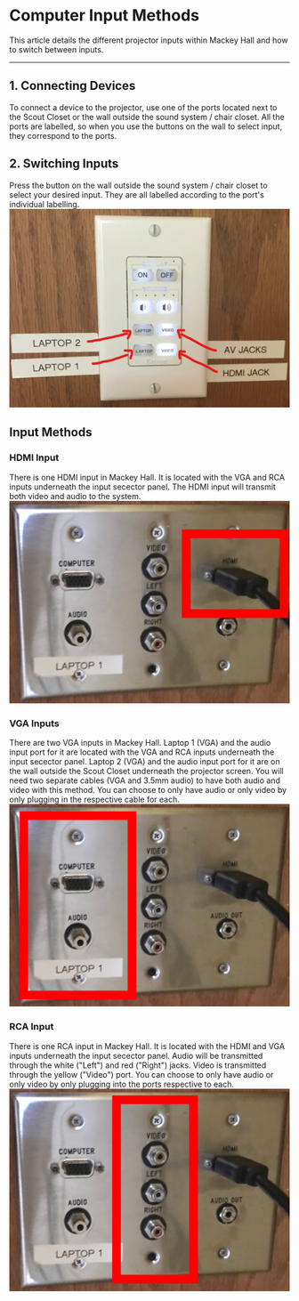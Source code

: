 # Computer Input Methods

This article details the different projector inputs within Mackey Hall and how to switch between inputs.

---

## 1. Connecting Devices
 To connect a device to the projector, use one of the ports located next to the Scout Closet or the wall outside the sound system / chair closet. All the ports are labelled, so when you use the buttons on the wall to select input, they correspond to the ports.

## 2. Switching Inputs
 Press the button on the wall outside the sound system / chair closet to select your desired input. They are all labelled according to the port's individual labelling.
 <br>![Switch Labelling](../../assets/images/video/inputs/Inkedswitch.jpg)

## Input Methods
### HDMI Input
 There is one HDMI input in Mackey Hall. It is located with the VGA and RCA inputs underneath the input secector panel. The HDMI input will transmit both video and audio to the system.
 <br>![HDMI Input](../../assets/images/video/inputs/ports_HDMI.png)

### VGA Inputs
  There are two VGA inputs in Mackey Hall. Laptop 1 (VGA) and the audio input port for it are located with the VGA and RCA inputs underneath the input secector panel. Laptop 2 (VGA) and the audio input port for it are on the wall outside the Scout Closet underneath the projector screen. You will need two separate cables (VGA and 3.5mm audio) to have both audio and video with this method. You can choose to only have audio or only video by only plugging in the respective cable for each. 
 <br>![VGA Input](../../assets/images/video/inputs/ports_VGA.png)
 

### RCA Input
  There is one RCA input in Mackey Hall. It is located with the HDMI and VGA inputs underneath the input secector panel. Audio will be transmitted through the white ("Left") and red ("Right") jacks. Video is transmitted through the yellow ("Video") port. You can choose to only have audio or only video by only plugging into the ports respective to each.
  <br>![RCA Input](../../assets/images/video/inputs/ports_RCA.png)